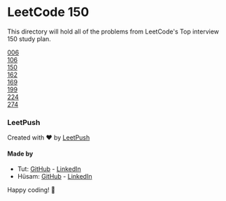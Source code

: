 # LeetCode 150

This directory will hold all of the problems from LeetCode's Top interview 150 study plan.

[006](6\thoughts.md)  
[106](106\thoughts.md)  
[150](150\thoughts.md)  
[162](162\thoughts.md)  
[169](169\thoughts.md)  
[199](199\thoughts.md)  
[224](224\thoughts.md)  
[274](274\thoughts.md)

### LeetPush

Created with :heart: by [LeetPush](https://github.com/husamahmud/LeetPush)

 #### Made by 
 - Tut: [GitHub](https://github.com/TutTrue) - [LinkedIn](https://www.linkedin.com/in/mahmoud-hamdy-8b6825245/)
 - Hüsam: [GitHub](https://github.com/husamahmud) - [LinkedIn](https://www.linkedin.com/in/husamahmud/)

 Happy coding! 🚀